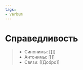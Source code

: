 ```yaml
---
tags: 
- verbum
---
```

# Справедливость

> - Синонимы: [[]]
> - Антонимы: [[]]
> - Связи: [[Добро]]